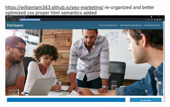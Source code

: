 https://williamlam343.github.io/seo-marketing/
re-organized and better optimized css
proper html semantics added
![Image of Horiseonwebpage](assets\images\horiseongithub.png)
